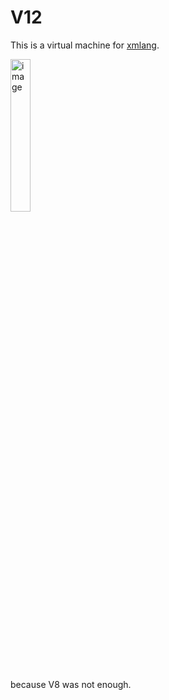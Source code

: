 # V12

This is a virtual machine for [xmlang](https://github.com/nyyakko/xmlang).

<img width="25%" alt="image" src="https://github.com/user-attachments/assets/cef0801b-9311-4159-a657-df1e873be87b" />
<br/><br/>
because V8 was not enough.
